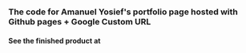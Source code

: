 ### The code for Amanuel Yosief's portfolio page hosted with Github pages + Google Custom URL
#### See the finished product at 
